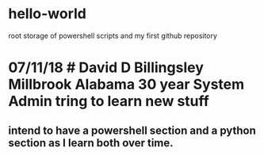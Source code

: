 # hello-world
root storage of powershell scripts and my first github repository
# 07/11/18 # David D Billingsley Millbrook Alabama 30 year System Admin tring to learn new stuff 
## intend to have a powershell section and a python section as I learn both over time. 
